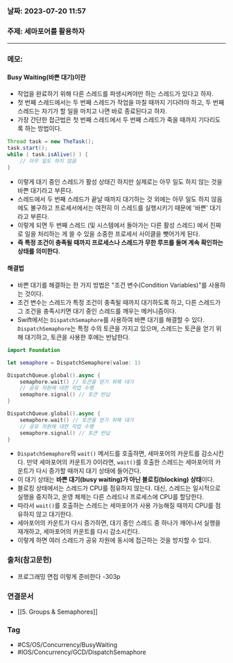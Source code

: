 ### 날짜: 2023-07-20 11:57

### 주제: 세마포어를 활용하자 
---
### 메모: 
#### Busy Waiting(바쁜 대기)이란 
- 작업을 완료하기 위해 다른 스레드를 파생시켜야만 하는 스레드가 있다고 하자.
- 첫 번째 스레드에서는 두 번째 스레드가 작업을 마칠 때까지 기다려야 하고, 두 번째 스레드는 자기가 할 일을 마치고 나면 바로 종료된다고 하자. 
- 가장 간단한 접근법은 첫 번째 스레드에서 두 번째 스레드가 죽을 때까지 기다리도록 하는 방법이다. 
``` java
Thread task = new TheTask();
task.start(); 
while ( task.isAlive() ) { 
	// 아무 일도 하지 않음 
}
```
- 이렇게 대기 중인 스레드가 활성 상태긴 하지만 실제로는 아무 일도 하지 않는 것을 바쁜 대기라고 부른다. 
- 스레드에서 두 번째 스레드가 끝날 때까지 대기하는 것 외에는 아무 일도 하지 않음에도 불구하고 프로세서에서는 여전히 이 스레드를 실행시키기 때문에 '바쁜' 대기라고 부른다. 
- 이렇게 되면 두 번째 스레드 (및 시스템에서 돌아가는 다른 활성 스레드) 에서 진짜로 일을 처리하는 게 쓸 수 있을 소중한 프로세서 사이클을 뺏어가게 된다. 
- **즉 특정 조건이 충족될 때까지 프로세스나 스레드가 무한 루프를 돌며 계속 확인하는 상태를 의미한다.** 
#### 해결법 
- 바쁜 대기를 해결하는 한 가지 방법은 "조건 변수(Condition Variables)"를 사용하는 것이다. 
- 조건 변수는 스레드가 특정 조건이 충족될 때까지 대기하도록 하고, 다른 스레드가 그 조건을 충족시키면 대기 중인 스레드를 깨우는 메커니즘이다.
- Swift에서는 `DispatchSemaphore`를 사용하여 바쁜 대기를 해결할 수 있다. `DispatchSemaphore`는 특정 수의 토큰을 가지고 있으며, 스레드는 토큰을 얻기 위해 대기하고, 토큰을 사용한 후에는 반납한다. 
``` swift 
import Foundation 

let semaphore = DispatchSemaphore(value: 1)

DispatchQueue.global().async { 
	semaphore.wait() // 토큰을 얻기 위해 대기 
	// 공유 자원에 대한 작업 수행 
	semaphore.signal() // 토큰 반납
}

DispatchQueue.global().async { 
	semaphore.wait() // 토큰을 얻기 위해 대기 
	// 공유 자원에 대한 작업 수행 
	semaphore.signal() // 토큰 반납
}
```
- `DispatchSemaphore`의 `wait()` 메서드를 호출하면, 세마포어의 카운트를 감소시킨다. 만약 세마포어의 카운트가 0이라면, `wait()`를 호출한 스레드는 세마포어의 카운트가 다시 증가할 때까지 대기 상태에 들어간다. 
- 이 대기 상태는 **바쁜 대기(busy waiting)가 아닌 블로킹(blocking) 상태**이다.
- 블로킹 상태에서는 스레드가 CPU를 점유하지 않는다. 대신, 스레드는 일시적으로 실행을 중지하고, 운영 체제는 다른 스레드나 프로세스에 CPU를 할당한다. 
- 따라서 `wait()`를 호출하는 스레드는 세마포어가 사용 가능해질 때까지 CPU를 점유하지 않고 대기한다. 
- 세마포어의 카운트가 다시 증가하면, 대기 중인 스레드 중 하나가 깨어나서 실행을 재개하고, 세마포어의 카운트를 다시 감소시킨다.
- 이렇게 하면 여러 스레드가 공유 자원에 동시에 접근하는 것을 방지할 수 있다.

### 출처(참고문헌) 
- 프로그래밍 면접 이렇게 준비한다 -303p

### 연결문서 
- [[5. Groups & Semaphores]]

### Tag
- #CS/OS/Concurrency/BusyWaiting
- #IOS/Concurrency/GCD/DispatchSemaphore 